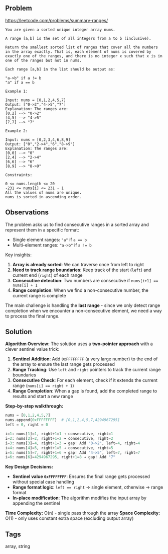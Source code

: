 ## Problem

https://leetcode.com/problems/summary-ranges/

```
You are given a sorted unique integer array nums.

A range [a,b] is the set of all integers from a to b (inclusive).

Return the smallest sorted list of ranges that cover all the numbers in the array exactly. That is, each element of nums is covered by exactly one of the ranges, and there is no integer x such that x is in one of the ranges but not in nums.

Each range [a,b] in the list should be output as:

"a->b" if a != b
"a" if a == b

Example 1:

Input: nums = [0,1,2,4,5,7]
Output: ["0->2","4->5","7"]
Explanation: The ranges are:
[0,2] --> "0->2"
[4,5] --> "4->5"
[7,7] --> "7"

Example 2:

Input: nums = [0,2,3,4,6,8,9]
Output: ["0","2->4","6","8->9"]
Explanation: The ranges are:
[0,0] --> "0"
[2,4] --> "2->4"
[6,6] --> "6"
[8,9] --> "8->9"

Constraints:

0 <= nums.length <= 20
-231 <= nums[i] <= 231 - 1
All the values of nums are unique.
nums is sorted in ascending order.
```

## Observations

The problem asks us to find consecutive ranges in a sorted array and represent them in a specific format:
- Single element ranges: `"a"` if `a == b`
- Multi-element ranges: `"a->b"` if `a != b`

Key insights:
1. **Array is already sorted**: We can traverse once from left to right
2. **Need to track range boundaries**: Keep track of the start (`left`) and current end (`right`) of each range
3. **Consecutive detection**: Two numbers are consecutive if `nums[i+1] == nums[i] + 1`
4. **Range completion**: When we find a non-consecutive number, the current range is complete

The main challenge is handling the **last range** - since we only detect range completion when we encounter a non-consecutive element, we need a way to process the final range.

## Solution

**Algorithm Overview:**
The solution uses a **two-pointer approach** with a clever sentinel value trick:

1. **Sentinel Addition**: Add `0xFFFFFFFF` (a very large number) to the end of the array to ensure the last range gets processed
2. **Range Tracking**: Use `left` and `right` pointers to track the current range boundaries
3. **Consecutive Check**: For each element, check if it extends the current range (`nums[i] == right + 1`)
4. **Range Completion**: When a gap is found, add the completed range to results and start a new range

**Step-by-step walkthrough:**
```python
nums = [0,1,2,4,5,7]
nums.append(0xFFFFFFFF)  # [0,1,2,4,5,7,4294967295]
left = 0, right = 0

i=1: nums[1]=1, right+1=1 → consecutive, right=1
i=2: nums[2]=2, right+1=2 → consecutive, right=2  
i=3: nums[3]=4, right+1=3 → gap! Add "0->2", left=4, right=4
i=4: nums[4]=5, right+1=5 → consecutive, right=5
i=5: nums[5]=7, right+1=6 → gap! Add "4->5", left=7, right=7  
i=6: nums[6]=4294967295, right+1=8 → gap! Add "7"
```

**Key Design Decisions:**
- **Sentinel value `0xFFFFFFFF`**: Ensures the final range gets processed without special case handling
- **Range format logic**: `left == right` → single element, otherwise → range format
- **In-place modification**: The algorithm modifies the input array by appending the sentinel

**Time Complexity:** O(n) - single pass through the array
**Space Complexity:** O(1) - only uses constant extra space (excluding output array)

## Tags

array, string